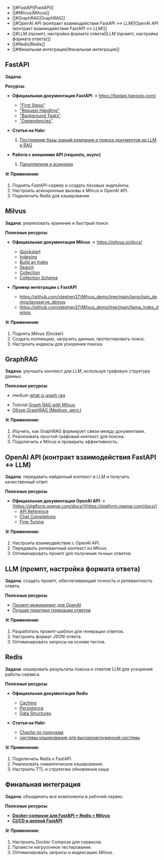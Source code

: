 - [[#FastAPI|FastAPI]]
- [[#Milvus|Milvus]]
- [[#GraphRAG|GraphRAG]]
- [[#OpenAI API (контракт взаимодействия FastAPI ↔ LLM)|OpenAI API (контракт взаимодействия FastAPI ↔ LLM)]]
- [[#LLM (промпт, настройка формата ответа)|LLM (промпт, настройка формата ответа)]]
- [[#Redis|Redis]]
- [[#Финальная интеграция|Финальная интеграция]]


## FastAPI

**Задача**: 

**Ресурсы**:
- **Официальная документация FastAPI** → https://fastapi.tiangolo.com/
    - ["First Steps" ](https://fastapi.tiangolo.com/tutorial/first-steps/)
    - ["Request Handling"](https://fastapi.tiangolo.com/tutorial/body/#request-body-path-query-parameters)
    - ["Background Tasks"](https://fastapi.tiangolo.com/tutorial/background-tasks/)
    - ["Dependencies"](https://fastapi.tiangolo.com/tutorial/dependencies/)
- **Статья на Habr**: 
	1. [Построение базы знаний компании и поиска документов на LLM и RAG](https://habr.com/ru/companies/raft/articles/863888/)

- **Работа с внешними API (requests, async)** 
	1. [Параллелизм и асинхрон](https://fastapi.tiangolo.com/async/)


🛠 **Применение**:
1. Поднять FastAPI-сервер и создать базовые эндпойнты.
2. Настроить асинхронные вызовы к Milvus и OpenAI API.
3. Подключить Redis для кэширования.



## Milvus

**Задача**: реализовать хранение и быстрый поиск

**Полезные ресурсы**:
- **Официальная документация Milvus** → https://milvus.io/docs/
    - [Quickstart](https://milvus.io/docs/quickstart.md)
    - [Indexing](https://milvus.io/docs/ru/index.md?tab=floating)
    - [Build an Index](https://milvus.io/docs/v2.0.x/build_index.md)
    - [Search](https://milvus.io/docs/multi-vector-search.md)
    - [Collection](https://milvus.io/docs/manage-collections.md)
    - [Collection Schema](https://milvus.io/docs/schema.md)
    
- **Пример интеграции с FastAPI** 
	- https://github.com/stephen37/Milvus_demo/tree/main/langchain_demos/langserve_demos
	- https://github.com/stephen37/Milvus_demo/tree/main/llama_index_demos

🛠 **Применение**:
1. Поднять Milvus (Docker).
2. Создать коллекцию, загрузить данные, протестировать поиск.
3. Настроить индексы для ускорения поиска.


## GraphRAG

**Задача**: улучшить контекст для LLM, используя графовую структуру данных.

**Полезные ресурсы**:
* medium [what is graph rag](https://medium.com/@zilliz_learn/graphrag-explained-enhancing-rag-with-knowledge-graphs-3312065f99e1)
- Tutorial [Graph RAG with Milvus](https://milvus.io/docs/graph_rag_with_milvus.md)
- [Обзор GraphRAG (Medium, англ.) ]([https://youtu.be/C14DFAlaFIw](https://youtu.be/C14DFAlaFIw))

🛠 **Применение**:

1. Изучить, как GraphRAG формирует связи между документами.
2. Реализовать простой графовый контекст для поиска.
3. Подключить к Milvus и проверить эффективность.


## OpenAI API (контракт взаимодействия FastAPI ↔ LLM)

**Задача**: передавать найденный контекст в LLM и получать качественный ответ.

**Полезные ресурсы**:
- **Официальная документация OpenAI API** → [https://platform.openai.com/docs/](https://platform.openai.com/docs/)
    - [API Reference](https://platform.openai.com/docs/api-reference/authentication)
    - [Chat Completions](https://platform.openai.com/docs/guides/completions)
    - [ Fine-Tuning](https://platform.openai.com/docs/guides/fine-tuning)


🛠 **Применение**:
1. Настроить взаимодействие с OpenAI API.
2. Передавать релевантный контекст из Milvus.
3. Оптимизировать промпт для получения точных ответов.


## LLM (промпт, настройка формата ответа)

**Задача**: создать промпт, обеспечивающий точность и релевантность ответа.

**Полезные ресурсы**:

- [Промпт-инжиниринг для OpenAI](https://platform.openai.com/docs/guides/prompt-engineering) 
- [Лучшие практики генерации ответов ](https://cookbook.openai.com/examples/enhance_your_prompts_with_meta_prompting)

🛠 **Применение**:
1. Разработать промпт-шаблон для генерации ответов.
2. Настроить формат JSON-ответа.
3. Оптимизировать запросы на основе тестов.

## Redis

**Задача**: кэшировать результаты поиска и ответов LLM для ускорения работы сервиса.

**Полезные ресурсы**:

- **Официальная документация Redis** 
    - [Caching](https://redis.io/learn/howtos/solutions/microservices/caching)
    - [Persistence](https://redis.io/docs/latest/operate/oss_and_stack/management/persistence/)
    - [Data Structures](https://redis.io/technology/data-structures/)

- **Статья на Habr**: 
	- [Chache по полочкам](https://habr.com/ru/articles/734660/)
	- [системы кэширования для высоконагруженной системы](https://habr.com/ru/articles/804205/)

🛠 **Применение**:
1. Подключить Redis к FastAPI.
2. Реализовать семантическое кэширование.
3. Настроить TTL и стратегию обновления кэша


## Финальная интеграция

**Задача**: объединить все компоненты в рабочий сервис.

**Полезные ресурсы**:

- [**Docker-compose для FastAPI + Redis + Milvus**](https://github.com/milvus-io/bootcamp)
- [**CI/CD и деплой FastAPI**](https://medium.com/@johnayinde/deploying-a-fastapi-application-with-ci-cd-a-devops-journey-f446c4679bfa)

🛠 **Применение**:
1. Настроить Docker Compose для сервисов.
2. Провести нагрузочное тестирование.
3. Оптимизировать запросы и индексацию Milvus.